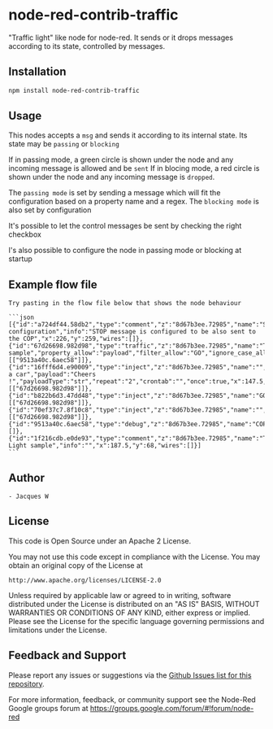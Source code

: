 # node-red-contrib-traffic
"Traffic light" like node for node-red. It sends or it drops messages according to its state, controlled by messages.

## Installation
```bash
npm install node-red-contrib-traffic
```

## Usage

  This nodes accepts a `msg` and sends it according to its internal state. Its state may be `passing` or `blocking`

  If in passing mode, a green circle is shown under the node and any incoming message is allowed and be ``sent``
  If in blocing mode, a red circle is shown under the node and any incoming message is ``dropped``.

  The `passing mode` is set by sending a message which will fit the configuration based on a property name and a regex.
  The `blocking mode` is also set by configuration

  It's possible to let the control messages be sent by checking the right checkbox

  I's also possible to configure the node in passing mode or blocking at startup

## Example flow file

	Try pasting in the flow file below that shows the node behaviour 

    ```json
	[{"id":"a724df44.58db2","type":"comment","z":"8d67b3ee.72985","name":"STOP configuration","info":"STOP message is configured to be also sent to the COP","x":226,"y":259,"wires":[]},{"id":"67d26698.982d98","type":"traffic","z":"8d67b3ee.72985","name":"Traffic sample","property_allow":"payload","filter_allow":"GO","ignore_case_allow":false,"send_allow":false,"property_stop":"payload","filter_stop":"stop","ignore_case_stop":true,"send_stop":true,"default_start":false,"x":362.5,"y":145,"wires":[["9513a40c.6aec58"]]},{"id":"16fff6d4.e90009","type":"inject","z":"8d67b3ee.72985","name":"","topic":"I'm a car","payload":"Cheers !","payloadType":"str","repeat":"2","crontab":"","once":true,"x":147.5,"y":141,"wires":[["67d26698.982d98"]]},{"id":"b822b6d3.47dd48","type":"inject","z":"8d67b3ee.72985","name":"GO","topic":"","payload":"GO","payloadType":"str","repeat":"","crontab":"","once":false,"x":117.5,"y":197,"wires":[["67d26698.982d98"]]},{"id":"70ef37c7.8f10c8","type":"inject","z":"8d67b3ee.72985","name":"","topic":"","payload":"STOP","payloadType":"str","repeat":"","crontab":"","once":false,"x":117.5,"y":238,"wires":[["67d26698.982d98"]]},{"id":"9513a40c.6aec58","type":"debug","z":"8d67b3ee.72985","name":"COP","active":true,"console":"false","complete":"payload","x":530.5,"y":186,"wires":[]},{"id":"1f216cdb.e0de93","type":"comment","z":"8d67b3ee.72985","name":"Traffic Light sample","info":"","x":187.5,"y":68,"wires":[]}]
    ```

## Author

	- Jacques W

## License

This code is Open Source under an Apache 2 License.

You may not use this code except in compliance with the License. You may obtain an original copy of the License at

    http://www.apache.org/licenses/LICENSE-2.0

Unless required by applicable law or agreed to in writing, software distributed under the License is distributed on an
"AS IS" BASIS, WITHOUT WARRANTIES OR CONDITIONS OF ANY KIND, either express or implied. Please see the
License for the specific language governing permissions and limitations under the License.

## Feedback and Support

Please report any issues or suggestions via the [Github Issues list for this repository](https://github.com/Jacques44/node-red-contrib-traffic/issues).

For more information, feedback, or community support see the Node-Red Google groups forum at https://groups.google.com/forum/#!forum/node-red


